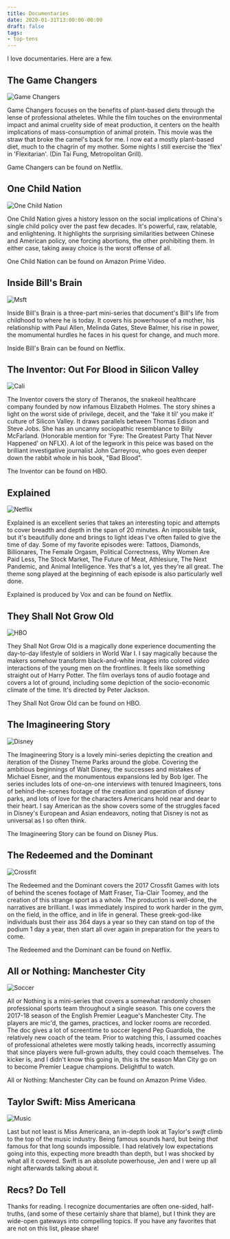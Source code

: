 ```yaml
---
title: Documentaries
date: 2020-01-31T13:00:00-00:00
draft: false
tags: 
- top-tens
---
```


I love documentaries. Here are a few.

## The Game Changers

![Game Changers](/images/documentaries/game-changers-pic.png)

Game Changers focuses on the benefits of plant-based diets through the lense of professional atheletes. While the film touches on the environmental impact and animal cruelity side of meat production, it centers on the health implications of mass-consumption of animal protein. This movie was the straw that broke the camel's back for me. I now eat a mostly plant-based diet, much to the chagrin of my mother. Some nights I still exercise the 'flex' in 'Flexitarian'. (Din Tai Fung, Metropolitan Grill).

Game Changers can be found on Netflix.

## One Child Nation

![One Child Nation](/images/documentaries/one-child.png)

One Child Nation gives a history lesson on the social implications of China's single child policy over the past few decades. It's powerful, raw, relatable, and enlightening. It highlights the surprising similarities between Chinese and American policy, one forcing abortions, the other prohibiting them. In either case, taking away choice is the worst offense of all.

One Child Nation can be found on Amazon Prime Video.

## Inside Bill's Brain

![Msft](/images/documentaries/bill.png)

Inside Bill's Brain is a three-part mini-series that document's Bill's life from childhood to where he is today. It covers his powerhouse of a mother, his relationship with Paul Allen, Melinda Gates, Steve Balmer, his rise in power, the momumental hurdles he faces in his quest for change, and much more.

Inside Bill's Brain can be found on Netflix.

## The Inventor: Out For Blood in Silicon Valley

![Cali](/images/documentaries/theranos.png)

The Inventor covers the story of Theranos, the snakeoil healthcare company founded by now infamous Elizabeth Holmes. The story shines a light on the worst side of privilege, deceit, and the 'fake it til' you make it' culture of Silicon Valley. It draws parallels between Thomas Edison and Steve Jobs. She has an uncanny sociopathic resemblance to Billy McFarland. (Honorable mention for 'Fyre: The Greatest Party That Never Happened' on NFLX). A lot of the legwork in this peice was based on the brilliant investigative journalist John Carreyrou, who goes even deeper down the rabbit whole in his book, "Bad Blood".

The Inventor can be found on HBO.

## Explained

![Netflix](/images/documentaries/tattoo.png)

Explained is an excellent series that takes an interesting topic and attempts to cover breadth and depth in the span of 20 minutes. An impossible task, but it's beautifully done and brings to light ideas I've often failed to give the time of day. Some of my favorite episodes were: Tattoos, Diamonds, Billionares, The Female Orgasm, Political Correctness, Why Women Are Paid Less, The Stock Market, The Future of Meat, Athlesiure, The Next Pandemic, and Animal Intelligence. Yes that's a lot, yes they're all great. The theme song played at the beginning of each episode is also particularly well done.

Explained is produced by Vox and can be found on Netflix.

## They Shall Not Grow Old

![HBO](/images/documentaries/old.png)

They Shall Not Grow Old is a magically done experience documenting the day-to-day lifestyle of soldiers in World War I. I say magically because the makers somehow transform black-and-white images into colored *video* interactions of the young men on the frontlines. It feels like something straight out of Harry Potter. The film overlays tons of audio footage and covers a lot of ground, including some depiction of the socio-economic climate of the time. It's directed by Peter Jackson.

They Shall Not Grow Old can be found on HBO.

## The Imagineering Story

![Disney](/images/documentaries/disney.png)

The Imagineering Story is a lovely mini-series depicting the creation and iteration of the Disney Theme Parks around the globe. Covering the ambitious beginnings of Walt Disney, the successes and mistakes of Michael Eisner, and the monumentous expansions led by Bob Iger. The series includes lots of one-on-one interviews with tenured Imagineers, tons of behind-the-scenes footage of the creation and operation of disney parks, and lots of love for the characters Americans hold near and dear to their heart. I say American as the show covers some of the struggles faced in Disney's European and Asian endeavors, noting that Disney is not as universal as I so often think.

The Imagineering Story can be found on Disney Plus.

## The Redeemed and the Dominant

![Crossfit](/images/documentaries/matt2.png)

The Redeemed and the Dominant covers the 2017 Crossfit Games with lots of behind the scenes footage of Matt Fraser, Tia-Clair Toomey, and the creation of this strange sport as a whole. The production is well-done, the narratives are brilliant. I was immediately inspired to work harder in the gym, on the field, in the office, and in life in general. These greek-god-like individuals bust their ass 364 days a year so they can stand on top of the podium 1 day a year, then start all over again in preparation for the years to come.

The Redeemed and the Dominant can be found on Netflix.

## All or Nothing: Manchester City

![Soccer](/images/documentaries/mancity.png)

All or Nothing is a mini-series that covers a somewhat randomly chosen professional sports team throughout a single season. This one covers the 2017-18 season of the English Premier League's Manchester City. The players are mic'd, the games, practices, and locker rooms are recorded. The doc gives a lot of screentime to soccer legend Pep Guardiola, the relatively new coach of the team. Prior to watching this, I assumed coaches of professional atheletes were mostly talking heads, incorrectly assuming that since players were full-grown adults, they could coach themselves. The kicker is, and I didn't know this going in, this is the season Man City go on to become Premier League champions. Delightful to watch.

All or Nothing: Manchester City can be found on Amazon Prime Video.

## Taylor Swift: Miss Americana

![Music](/images/documentaries/taylor.png)

Last but not least is Miss Americana, an in-depth look at Taylor's _swift_ climb to the top of the music industry. Being famous sounds hard, but being *that* famous for that long sounds impossible. I had relatively low expectations going into this, expecting more breadth than depth, but I was shocked by what all it covered. Swift is an absolute powerhouse, Jen and I were up all night afterwards talking about it.

## Recs? Do Tell

Thanks for reading. I recognize documentaries are often one-sided, half-truths, (and some of these certainly share that blame), but I think they are wide-open gateways into compelling topics. If you have any favorites that are not on this list, please share!
